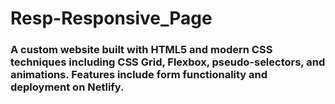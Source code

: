 # Resp-Responsive_Page
### A custom website built with HTML5 and modern CSS techniques including CSS Grid, Flexbox, pseudo-selectors, and animations. Features include form functionality and deployment on Netlify.
